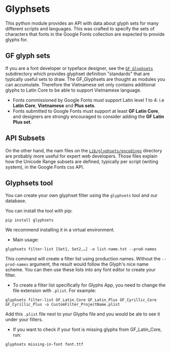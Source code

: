 Glyphsets
=========

This python module provides an API with data about glyph sets for many different scripts and languages. This was crafted to specify the sets of characters that fonts in the Google Fonts collection are expected to provide glyphs for.

GF glyph sets
-------------

If you are a font developer or typeface designer, see the [`GF Glyphsets`](https://github.com/googlefonts/glyphsets/tree/main/GF_glyphsets) subdirectory which provides glyphset definition "standards" that are typically useful sets to draw. The GF_Glyphsets are thought as modules you can accumulate. Therefore the Vietnamese set only contains additional glyphs to Latin Core to be able to support Vietnamese language.

- Fonts commissioned by Google Fonts must support Latin level 1 to 4: i.e **Latin Core**, **Vietnamese** and **Plus sets**.
- Fonts submitted to Google Fonts must support at least **GF Latin Core**, and designers are strongly encouraged to consider adding the **GF Latin Plus set**.

API Subsets
-----------

On the other hand, the nam files on the [`Lib/glyphsets/encodings`](https://github.com/googlefonts/glyphsets/tree/main/Lib/glyphsets/encodings) directory are probably more useful for expert web developers. Those files explain how the Unicode Range subsets are defined, typically per script (writing system), in the Google Fonts css API.

Glyphsets tool
--------------

You can create your own glyphset filter using the `glyphsets` tool and our database.

You can install the tool with pip:

```
pip install glyphsets
```
We recommend installing it in a virtual environment.

- Main usage:
```
glyphsets filter-list [Set1, Set2,…] -o list-name.txt --prod-names
```
This command will create a filter list using production names. Without the `--prod-names` argument, the result would follow the Glyph's nice name scheme. You can then use these lists into any font editor to create your filter.

- To create a filter list specifically for Glyphs App, you need to change the file extension with `.plist`.
For example:

```
glyphsets filter-list GF_Latin_Core GF_Latin_Plus GF_Cyrillic_Core GF_Cyrillic_Plus -o CustomFilter_ProjectName.plist
```
Add this `.plist` file next to your Glyphs file and you would be ale to see it under your filters.

- If you want to check if your font is missing glyphs from GF_Latin_Core, run:
```
glyphsets missing-in-font font.ttf
```


